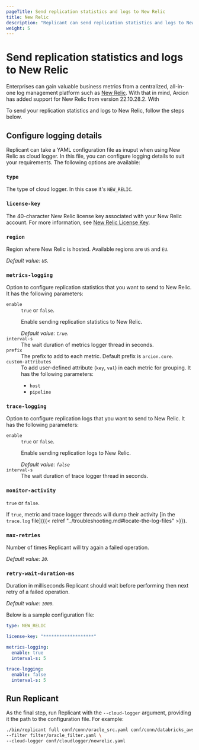 ```yaml
---
pageTitle: Send replication statistics and logs to New Relic
title: New Relic 
description: "Replicant can send replication statistics and logs to New Relic. Learn how to configure New Relic connection and run Replicant with those configurations."
weight: 5
---
```


# Send replication statistics and logs to New Relic

Enterprises can gain valuable business metrics from a centralized, all-in-one log management platform such as [New Relic](https://newrelic.com/platform/log-management). With that in mind, Arcion has added support for New Relic from version 22.10.28.2. With 

To send your replication statistics and logs to New Relic, follow the steps below.

## Configure logging details

Replicant can take a YAML configuration file as inuput when using New Relic as cloud logger. In this file, you can configure logging details to suit your requirements. The following options are available:

### `type`
The type of cloud logger. In this case it's `NEW_RELIC`.

### `license-key`
The 40-character New Relic license key associated with your New Relic account. For more information, see [New Relic License Key](https://docs.newrelic.com/docs/apis/intro-apis/new-relic-api-keys/#license-key).

### `region`
Region where New Relic is hosted. Available regions are `US` and `EU`.

*Default value: `US`.*

### `metrics-logging`
Option to configure replication statistics that you want to send to New Relic. It has the following parameters:
  <dl>

  <dt><code>enable</code></dt>
  <dd>
    <code>true</code> or <code>false</code>.
    <p>Enable sending replication statistics to New Relic.</p>
    <i>Default value: <code>true</code>.</i>
  </dd>

  <dt><code>interval-s</code></dt>
  <dd>The wait duration of metrics logger thread in seconds.</dd>

  <dt><code>prefix</code></dt>
  <dd>The prefix to add to each metric. Default prefix is <code>arcion.core</code>.</dd>

  <dt><code>custom-attributes</code></dt>
  <dd>To add user-defined attribute (<code>key</code>, <code>val</code>) in each metric for grouping. It has the following parameters:
  <ul>
  <li><code>host</code></li>
  <li><code>pipeline</code></li>
  </dd>
  </dl>
  
### `trace-logging`
Option to configure replication logs that you want to send to New Relic. It has the following parameters:
  <dl>

  <dt><code>enable</code></dt>
  <dd>
    <code>true</code> or <code>false</code>.
    <p>Enable sending replication logs to New Relic.</p>
    <i>Default value: <code>false</code></i>
  </dd>

  <dt><code>interval-s</code></dt>
  <dd>The wait duration of trace logger thread in seconds.</dd>

  </dl>

### `monitor-activity`
`true` or `false`.

If `true`, metric and trace logger threads will dump their activity [in the `trace.log` file]({{< relref "../troubleshooting.md#locate-the-log-files" >}}).

### `max-retries`
Number of times Replicant will try again a failed operation.

*Default value: `20`.*

### `retry-wait-duration-ms`
Duration in milliseconds Replicant should wait before performing then next retry of a failed operation.

*Default value: `1000`.*

Below is a sample configuration file:

```YAML
type: NEW_RELIC

license-key: "*******************"

metrics-logging:
  enable: true
  interval-s: 5

trace-logging:
  enable: false
  interval-s: 5
```

## Run Replicant
As the final step, run Replicant with the `--cloud-logger` argument, providing it the path to the configuration file. For example:

```sh
./bin/replicant full conf/conn/oracle_src.yaml conf/conn/databricks_aws_uc.yaml \
--filter filter/oracle_filter.yaml \
--cloud-logger conf/cloudlogger/newrelic.yaml
```
